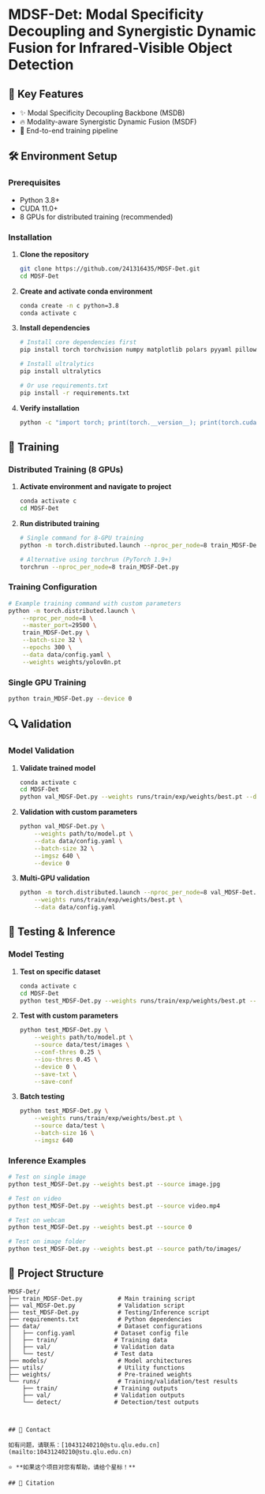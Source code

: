 # MDSF-Det: Modal Specificity Decoupling and Synergistic Dynamic Fusion for Infrared-Visible Object Detection
## 🎯 Key Features

- ✨ Modal Specificity Decoupling Backbone (MSDB)
- 🔥 Modality-aware Synergistic Dynamic Fusion (MSDF)
- 🚀 End-to-end training pipeline

## 🛠️ Environment Setup

### Prerequisites
- Python 3.8+
- CUDA 11.0+
- 8 GPUs for distributed training (recommended)

### Installation

1. **Clone the repository**
   ```bash
   git clone https://github.com/241316435/MDSF-Det.git
   cd MDSF-Det
   ```

2. **Create and activate conda environment**
   ```bash
   conda create -n c python=3.8
   conda activate c
   ```

3. **Install dependencies**
   ```bash
   # Install core dependencies first
   pip install torch torchvision numpy matplotlib polars pyyaml pillow psutil requests scipy seaborn 
   
   # Install ultralytics
   pip install ultralytics 
   
   # Or use requirements.txt
   pip install -r requirements.txt
   ```

4. **Verify installation**
   ```bash
   python -c "import torch; print(torch.__version__); print(torch.cuda.is_available())"
   ```

## 🚀 Training

### Distributed Training (8 GPUs)

1. **Activate environment and navigate to project**
   ```bash
   conda activate c
   cd MDSF-Det
   ```

2. **Run distributed training**
   ```bash
   # Single command for 8-GPU training
   python -m torch.distributed.launch --nproc_per_node=8 train_MDSF-Det.py
   
   # Alternative using torchrun (PyTorch 1.9+)
   torchrun --nproc_per_node=8 train_MDSF-Det.py
   ```

### Training Configuration

```bash
# Example training command with custom parameters
python -m torch.distributed.launch \
    --nproc_per_node=8 \
    --master_port=29500 \
    train_MDSF-Det.py \
    --batch-size 32 \
    --epochs 300 \
    --data data/config.yaml \
    --weights weights/yolov8n.pt
```

### Single GPU Training
```bash
python train_MDSF-Det.py --device 0
```

## 🔍 Validation

### Model Validation

1. **Validate trained model**
   ```bash
   conda activate c
   cd MDSF-Det
   python val_MDSF-Det.py --weights runs/train/exp/weights/best.pt --data data/config.yaml
   ```

2. **Validation with custom parameters**
   ```bash
   python val_MDSF-Det.py \
       --weights path/to/model.pt \
       --data data/config.yaml \
       --batch-size 32 \
       --imgsz 640 \
       --device 0
   ```

3. **Multi-GPU validation**
   ```bash
   python -m torch.distributed.launch --nproc_per_node=8 val_MDSF-Det.py \
       --weights runs/train/exp/weights/best.pt \
       --data data/config.yaml
   ```

## 🧪 Testing & Inference

### Model Testing

1. **Test on specific dataset**
   ```bash
   conda activate c
   cd MDSF-Det
   python test_MDSF-Det.py --weights runs/train/exp/weights/best.pt --source data/test/images
   ```

2. **Test with custom parameters**
   ```bash
   python test_MDSF-Det.py \
       --weights path/to/model.pt \
       --source data/test/images \
       --conf-thres 0.25 \
       --iou-thres 0.45 \
       --device 0 \
       --save-txt \
       --save-conf
   ```

3. **Batch testing**
   ```bash
   python test_MDSF-Det.py \
       --weights runs/train/exp/weights/best.pt \
       --source data/test \
       --batch-size 16 \
       --imgsz 640
   ```

### Inference Examples

```bash
# Test on single image
python test_MDSF-Det.py --weights best.pt --source image.jpg

# Test on video
python test_MDSF-Det.py --weights best.pt --source video.mp4

# Test on webcam
python test_MDSF-Det.py --weights best.pt --source 0

# Test on image folder
python test_MDSF-Det.py --weights best.pt --source path/to/images/
```

## 📁 Project Structure

```
MDSF-Det/
├── train_MDSF-Det.py          # Main training script
├── val_MDSF-Det.py            # Validation script
├── test_MDSF-Det.py           # Testing/Inference script
├── requirements.txt           # Python dependencies
├── data/                      # Dataset configurations
│   ├── config.yaml           # Dataset config file
│   ├── train/                # Training data
│   ├── val/                  # Validation data
│   └── test/                 # Test data
├── models/                    # Model architectures
├── utils/                     # Utility functions
├── weights/                   # Pre-trained weights
└── runs/                      # Training/validation/test results
    ├── train/                # Training outputs
    ├── val/                  # Validation outputs
    └── detect/               # Detection/test outputs
```

```


## 📧 Contact

如有问题，请联系：[10431240210@stu.qlu.edu.cn](mailto:10431240210@stu.qlu.edu.cn)

⭐ **如果这个项目对您有帮助，请给个星标！**

## 📝 Citation


